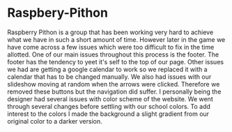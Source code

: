 # Raspbery-Pithon
Raspberry Pithon is a group that has been working very hard to achieve what we have in such a short amount of time. However later in the game we have come across a few issues which were too difficult to fix in the time allotted. One of our main issues throughout this process is the footer. The footer has the tendency to yeet it's self to the top of our page. Other issues we had are getting a google calendar to work so we replaced it with a  calendar that has to be changed manually. We also had issues with our slideshow moving at random when the arrows were clicked. Therefore we removed these buttons but the navigation did suffer. I personally being the designer had several issues with color scheme of the website. We went through several changes before settling with our school colors. To add interest to the colors I made the background a slight gradient from our original color to a darker version. 
